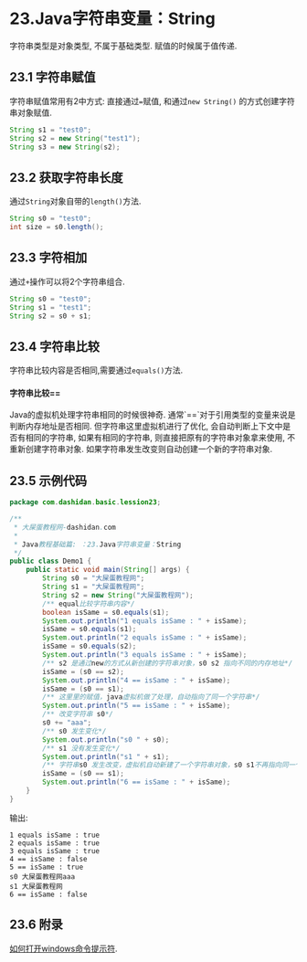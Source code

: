 23.Java字符串变量：String
===

<div class="jumbotron">
	<p>字符串类型是对象类型, 不属于基础类型. 赋值的时候属于值传递.</p>  
</div>

23.1 字符串赋值
---
字符串赋值常用有2中方式: 直接通过`=`赋值, 和通过`new String()` 的方式创建字符串对象赋值.

```java
String s1 = "test0";
String s2 = new String("test1");
String s3 = new String(s2);
```

23.2 获取字符串长度
---
通过`String`对象自带的`length()`方法.

```java
String s0 = "test0";
int size = s0.length();
```

23.3 字符相加
---

通过`+`操作可以将2个字符串组合.
```java
String s0 = "test0";
String s1 = "test1";
String s2 = s0 + s1;
```

23.4 字符串比较
---

字符串比较内容是否相同,需要通过`equals()`方法.

<div class="bs-callout bs-callout-warning">
    <h4>字符串比较==</h4>
	<p>Java的虚拟机处理字符串相同的时候很神奇. 通常`==`对于引用类型的变量来说是判断内存地址是否相同.
	但字符串这里虚拟机进行了优化, 会自动判断上下文中是否有相同的字符串, 如果有相同的字符串, 则直接把原有的字符串对象拿来使用, 不重新创建字符串对象. 如果字符串发生改变则自动创建一个新的字符串对象.</p>
</div>

23.5 示例代码
---

```java
package com.dashidan.basic.lession23;

/**
 * 大屎蛋教程网-dashidan.com
 *
 * Java教程基础篇: ：23.Java字符串变量：String
 */
public class Demo1 {
    public static void main(String[] args) {
        String s0 = "大屎蛋教程网";
        String s1 = "大屎蛋教程网";
        String s2 = new String("大屎蛋教程网");
        /** equal比较字符串内容*/
        boolean isSame = s0.equals(s1);
        System.out.println("1 equals isSame : " + isSame);
        isSame = s0.equals(s1);
        System.out.println("2 equals isSame : " + isSame);
        isSame = s0.equals(s2);
        System.out.println("3 equals isSame : " + isSame);
        /** s2 是通过new的方式从新创建的字符串对象，s0 s2 指向不同的内存地址*/
        isSame = (s0 == s2);
        System.out.println("4 == isSame : " + isSame);
        isSame = (s0 == s1);
        /** 这里里的赋值，java虚拟机做了处理，自动指向了同一个字符串*/
        System.out.println("5 == isSame : " + isSame);
        /** 改变字符串 s0*/
        s0 += "aaa";
        /** s0 发生变化*/
        System.out.println("s0 " + s0);
        /** s1 没有发生变化*/
        System.out.println("s1 " + s1);
        /** 字符串s0 发生改变，虚拟机自动新建了一个字符串对象，s0 s1不再指向同一个字符串*/
        isSame = (s0 == s1);
        System.out.println("6 == isSame : " + isSame);
    }
}
```
输出:

	1 equals isSame : true
	2 equals isSame : true
	3 equals isSame : true
	4 == isSame : false
	5 == isSame : true
	s0 大屎蛋教程网aaa
	s1 大屎蛋教程网
	6 == isSame : false

23.6 附录
---

[如何打开windows命令提示符](http://localhost/article/windows/basic/2.如何打开windows命令提示符.html).